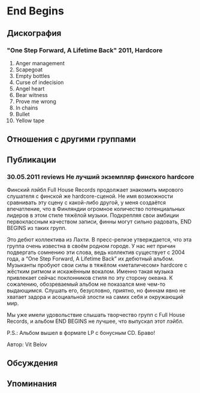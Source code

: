 # End Begins



## Дискография

### "One Step Forward, A Lifetime Back" 2011, Hardcore

01. Anger management 
02. Scapegoat 
03. Empty bottles 
04. Curse of indecision 
05. Angel heart 
06. Bear witness 
07. Prove me wrong 
08. In chains 
09. Bullet 
10. Yellow tape 


## Отношения с другими группами


## Публикации

### 30.05.2011 reviews Не лучший экземпляр финского hardcore

<P>Финский лэйбл Full House Records продолжает знакомить мирового слушателя с финской же hardcore-сценой. Не имя возможности сравнивать эту сцену с какой-либо другой, у меня создаётся впечатление, что в Финляндии огромное количество потенциальных лидеров в этом стиле тяжёлой музыки. Подкрепляя свои амбиции первоклассным качеством записи, финны могут сильно радовать, END BEGINS из таких групп.</P>
<P>Это дебют коллектива из Лахти. В пресс-релизе утверждается, что эта группа очень известна в своём родном городе. У нас нет причин подвергать сомнению эти слова, ведь коллектив существует с 2004 года, а “One Step Forward, A Lifetime Back” их дебютный альбом. Музыканты пробуют свои силы в тяжёлом «металичесом» hardcore с жёстким ритмом и искажённым вокалом. Именно такая музыка привлекает сейчас поклонников стиля по эту сторону океана. К сожалению, обозреваемый альбом не показался мне чем-то выдающимся. Слушать его, безусловно, приятно, но финнам явно не хватает задора и асоциальной злости на самих себя и окружающий мир.</P>
<P>Мы уже имели удовольствие слышать творчество групп с Full House Records, и альбом END BEGINS не лучшее, что выпускал этот лэйбл.</P>
<P>P.S.: Альбом вышел в формате LP с бонусным CD. Браво!</P>
Автор: Vit Belov


## Обсуждения


## Упоминания

